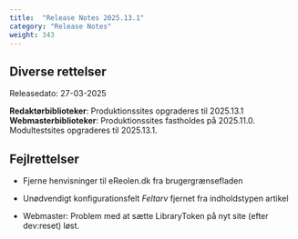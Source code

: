 ```yaml
---
title:  "Release Notes 2025.13.1"
category: "Release Notes"
weight: 343
---
```

## Diverse rettelser
Releasedato: 27-03-2025

**Redaktørbiblioteker**: Produktionssites opgraderes til 2025.13.1\
**Webmasterbiblioteker**: Produktionssites fastholdes på 2025.11.0. Modultestsites opgraderes til 2025.13.1.


## Fejlrettelser

- Fjerne henvisninger til eReolen.dk fra brugergrænsefladen

- Unødvendigt konfigurationsfelt *Feltarv* fjernet fra indholdstypen artikel

- Webmaster: Problem med at sætte LibraryToken på nyt site (efter dev:reset) løst. 

